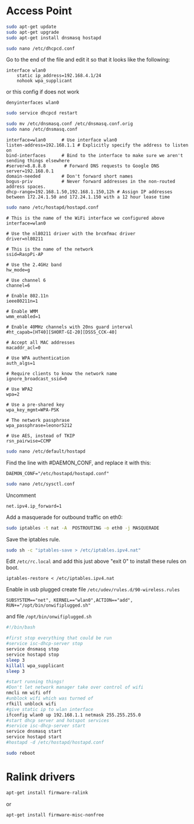# Access Point
```bash
sudo apt-get update
sudo apt-get upgrade
sudo apt-get install dnsmasq hostapd
```

```bash
sudo nano /etc/dhcpcd.conf
```
Go to the end of the file and edit it so that it looks like the following:
```config
interface wlan0
    static ip_address=192.168.4.1/24
    nohook wpa_supplicant
```
or this config if does not work
```config
denyinterfaces wlan0
```

```bash
sudo service dhcpcd restart
```

```bash
sudo mv /etc/dnsmasq.conf /etc/dnsmasq.conf.orig  
sudo nano /etc/dnsmasq.conf
```

```config
interface=wlan0      # Use interface wlan0
listen-address=192.168.1.1 # Explicitly specify the address to listen on
bind-interfaces      # Bind to the interface to make sure we aren't sending things elsewhere
#server=8.8.8.8       # Forward DNS requests to Google DNS
server=192.168.0.1
domain-needed        # Don't forward short names
bogus-priv           # Never forward addresses in the non-routed address spaces.
dhcp-range=192.168.1.50,192.168.1.150,12h # Assign IP addresses between 172.24.1.50 and 172.24.1.150 with a 12 hour lease time
```

```bash
sudo nano /etc/hostapd/hostapd.conf
```

```config
# This is the name of the WiFi interface we configured above
interface=wlan0

# Use the nl80211 driver with the brcmfmac driver
driver=nl80211

# This is the name of the network
ssid=RaspPi-AP

# Use the 2.4GHz band
hw_mode=g

# Use channel 6
channel=6

# Enable 802.11n
ieee80211n=1

# Enable WMM
wmm_enabled=1

# Enable 40MHz channels with 20ns guard interval
#ht_capab=[HT40][SHORT-GI-20][DSSS_CCK-40]

# Accept all MAC addresses
macaddr_acl=0

# Use WPA authentication
auth_algs=1

# Require clients to know the network name
ignore_broadcast_ssid=0

# Use WPA2
wpa=2

# Use a pre-shared key
wpa_key_mgmt=WPA-PSK

# The network passphrase
wpa_passphrase=leonor5212

# Use AES, instead of TKIP
rsn_pairwise=CCMP
```


```bash
sudo nano /etc/default/hostapd
```

Find the line with #DAEMON_CONF, and replace it with this:
```config
DAEMON_CONF="/etc/hostapd/hostapd.conf"
```

```bash
sudo nano /etc/sysctl.conf
```
Uncomment
```config
net.ipv4.ip_forward=1
```

Add a masquerade for outbound traffic on eth0:
```bash
sudo iptables -t nat -A  POSTROUTING -o eth0 -j MASQUERADE
```
Save the iptables rule.
```bash
sudo sh -c "iptables-save > /etc/iptables.ipv4.nat"
```
Edit `/etc/rc.local` and add this just above "exit 0" to install these rules on boot.
```config
iptables-restore < /etc/iptables.ipv4.nat
```

Enable in usb plugged
create file `/etc/udev/rules.d/90-wireless.rules`
```config
SUBSYSTEM=="net", KERNEL=="wlan0",ACTION=="add", RUN+="/opt/bin/onwifiplugged.sh"
```
and file `/opt/bin/onwifiplugged.sh`
```bash
#!/bin/bash

#first stop everything that could be run
#service isc-dhcp-server stop
service dnsmasq stop
service hostapd stop
sleep 3
killall wpa_supplicant
sleep 3

#start running things!
#Don't let network manager take over control of wifi
nmcli nm wifi off
#unblock wifi which was turned of
rfkill unblock wifi
#give static ip to wlan interface
ifconfig wlan0 up 192.168.1.1 netmask 255.255.255.0
#start dhcp server and hotspot services
#service isc-dhcp-server start
service dnsmasq start
service hostapd start
#hostapd -d /etc/hostapd/hostapd.conf
```

```bash
sudo reboot
```

# Ralink drivers
```bash
apt-get install firmware-ralink
```
or
```
apt-get install firmware-misc-nonfree
```